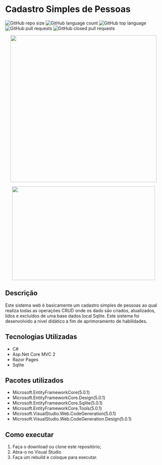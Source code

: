 # Cadastro Simples de Pessoas
![GitHub repo size](https://img.shields.io/github/repo-size/diegoshakan/app_covid19?style=plastic)
![GitHub language count](https://img.shields.io/github/languages/count/diegoshakan/app_covid19?style=plastic)
![GitHub top language](https://img.shields.io/github/languages/top/diegoshakan/app_covid19?style=plastic)
![GitHub pull requests](https://img.shields.io/github/issues-pr-raw/diegoshakan/app_covid19?style=plastic)
![GitHub closed pull requests](https://img.shields.io/github/issues-pr-closed-raw/diegoshakan/app_covid19?style=plastic)

<p align="center">
  <img width="470" src="src/assets/to_readme/splashtogithub.png">
</p>

<p align="center">
  <img width="460" height="300" src="src/assets/to_readme/InfoCovid19app.gif">
</p>

## Descrição
Este sistema web é basicamente um cadastro simples de pessoas ao qual realiza todas as operações CRUD onde os dado são criados, atualizados, lidos e excluídos de uma base dados local Sqlite.
Este sistema foi desenvolvido a nível didático a fim de aprimoramento de habilidades.

## Tecnologias Utilizadas
* C#
* Asp.Net Core MVC 2
* Razor Pages
* Sqlite

## Pacotes utilizados
* Microsoft.EntityFrameworkCore(5.0.1)
* Microsoft.EntityFrameworkCore.Design(5.0.1)
* Microsoft.EntityFrameworkCore.Sqlite(5.0.1)
* Microsoft.EntityFrameworkCore.Tools(5.0.1)
* Microsoft.VisualStudio.Web.CodeGeneration(5.0.1)
* Microsoft.VisualStudio.Web.CodeGeneration.Design(5.0.1)

## Como executar
1. Faça o download ou clone este repositório;
1. Abra-o no Visual Studio
1. Faça um rebuild e coloque para executar.
